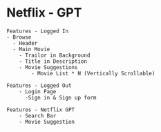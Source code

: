 # Netflix - GPT 
    Features - Logged In
    - Browse
      - Header
      - Main Movie
        - Trailor in Background
        - Title in Description
        - Movie Suggestions
            - Movie List * N (Vertically Scrollable)
    
    Features - Logged Out
        - Login Page
          -Sign in & Sign up form
    
    Features - Netflix GPT
        - Search Bar
        - Movie Suggestion

